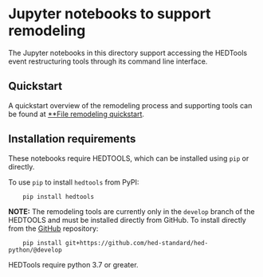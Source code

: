 # Jupyter notebooks to support remodeling

The Jupyter notebooks in this directory support accessing the HEDTools event
restructuring tools through its command line interface.


## Quickstart

A quickstart overview of the remodeling process and supporting tools can be
found at [**File remodeling quickstart](https://www.hed-resources.org/en/latest/FileRemodelingQuickstart.html).

## Installation requirements

These notebooks require HEDTOOLS, which can be installed using `pip` or directly.

To use `pip` to install `hedtools` from PyPI:

   ```
       pip install hedtools
   ```

**NOTE:** The remodeling tools are currently only in the `develop` branch
of the HEDTOOLS and must be installed directly from GitHub.
To install directly from the 
[GitHub](https://github.com/hed-standard/hed-python) repository:

   ```
       pip install git+https://github.com/hed-standard/hed-python/@develop
   ```

HEDTools require python 3.7 or greater.
